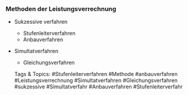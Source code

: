 ### Methoden der Leistungsverrechnung

- Sukzessive verfahren

	- Stufenleiterverfahren
	- Anbauverfahren

- Simultatverfahren

	- Gleichungsverfahren

   Tags & Topics:
   #Stufenleiterverfahren
   #Methode
   #anbauverfahren
   #Leistungsverrechnung
   #Simultatverfahren
   #Gleichungsverfahren
   #sukzessive
   #Simultatverfahr
   #Anbauverfahren
   #Stufenleiterverfahr